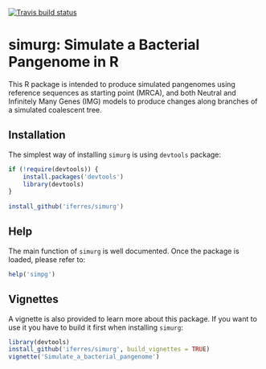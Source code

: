 <!-- badges: start -->
[![Travis build status](https://travis-ci.org/iferres/simurg.svg?branch=master)](https://travis-ci.org/iferres/simurg)
<!-- badges: end -->

# simurg: Simulate a Bacterial Pangenome in R

This R package is intended to produce simulated pangenomes using reference sequences as starting point (MRCA), and both Neutral and Infinitely Many Genes (IMG) models to produce changes along branches of a simulated coalescent tree.

## Installation

The simplest way of installing `simurg` is using `devtools` package:

```r
if (!require(devtools)) {
    install.packages('devtools')
    library(devtools)
}
 
install_github('iferres/simurg')
```

## Help

The main function of `simurg` is well documented. Once the package is loaded, please refer to:
```r
help('simpg')
```

## Vignettes

A vignette is also provided to learn more about this package. If you want to use it you have to build it first when installing `simurg`:


```r
library(devtools)
install_github('iferres/simurg', build_vignettes = TRUE)
vignette('Simulate_a_bacterial_pangenome')
```


